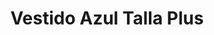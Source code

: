 ---
id: vestido-maxi-cobalt-blue-plus
title: Vestido Azul Talla Plus
regularPrice: 54.70
price: 43.76
image: 
    - vestido-maxi-cobalt-blue-plus-1.jpg
    - vestido-maxi-cobalt-blue-plus-2.jpg
description: Vestido maxi, cuello V, elástico en  cintura y bolsas a los lados.
material: Algodón
sizes: 
    - XL
    - 1XL
    - 2XL
creationDate: 2025/02/01
isSale: true
isStock: true
startDate: "2025-02-11"
endDate: "2025-02-14"
---